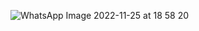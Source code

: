 ![WhatsApp Image 2022-11-25 at 18 58 20](https://user-images.githubusercontent.com/99937983/203981341-b152a08b-9b88-4fa5-aa99-87f7719553bc.jpg)

